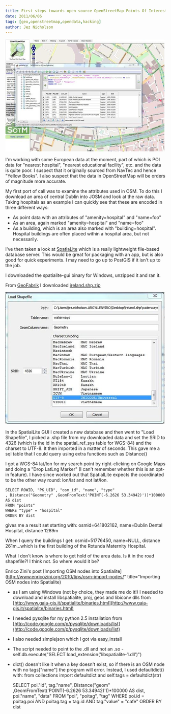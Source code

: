 ```yaml
---
title: First steps towards open source OpenStreetMap Points Of Interest POI data
date: 2011/06/06
tags: [geo,openstreetmap,opendata,hacking]
author: Jez Nicholson
---
```

<div class='p_embed p_image_embed'>
<a href="/media/getfile/files.posterous.com/temp-2011-06-06/nnikuqgbyqFHvawqjliHmcGbvmwbbFhfwcifbgdnvryHFgoiCcHJhguAycxn/spatialite_pois.JPG.scaled1000.jpg"><img alt="Spatialite_pois" height="350" src="/media/getfile/files.posterous.com/temp-2011-06-06/nnikuqgbyqFHvawqjliHmcGbvmwbbFhfwcifbgdnvryHFgoiCcHJhguAycxn/spatialite_pois.JPG.scaled500.jpg" width="500" /></a>
</div>

I'm working with some European data at the moment, part of which is POI data for "nearest hospital", "nearest educational facility", etc. and the data is quite poor. I suspect that it originally sourced from NavTec and hence "Yellow Books". I also suspect that the data in OpenStreetMap will be orders of magnitude more accurate.

My first port of call was to examine the attributes used in OSM. To do this I download an area of central Dublin into JOSM and look at the raw data. Taking hospitals as an example I can quickly see that these are encoded in three different ways:

* As point data with an attributes of "amenity=hospital" and "name=foo"
* As an area, again marked&nbsp;"amenity=hospital" and "name=foo"
* As a building, which is an area also marked with "building=hospital". Hospital buildings are often placed within a hospital area, but not necessarily.

I've then taken a look at [SpatiaLite](http://www.gaia-gis.it/spatialite) which is a really lightweight file-based database server. This would be great for packaging with an app, but is also good for quick experiments. I may need to go up to PostGIS if it isn't up to the job.

I downloaded the spatialite-gui binary for Windows, unzipped it and ran it.

From [GeoFabrik](http://download.geofabrik.de/osm/europe/) I downloaded [ireland.shp.zip](http://download.geofabrik.de/osm/europe/ireland.shp.zip)

<div class='p_embed p_image_embed'>
<a href="/media/getfile/files.posterous.com/temp-2011-06-06/yvgcIAisAGopCbbGylJtHDienxBnqofebnGwFxjprcdaoGberDEJityaAtdr/loadshapefile.JPG.scaled1000.jpg"><img alt="Loadshapefile" height="411" src="/media/getfile/files.posterous.com/temp-2011-06-06/yvgcIAisAGopCbbGylJtHDienxBnqofebnGwFxjprcdaoGberDEJityaAtdr/loadshapefile.JPG.scaled500.jpg" width="500" /></a>
</div>

In the SpatialLite GUI I created a new database and then went to "Load Shapefile", I picked a .shp file from my downloaded data and set the SRID to 4326 (which is the id in the spatial_ref_sys table for WGS-84) and the charset to UTF-8. It then imported in a matter of seconds. This gave me a sql table that I could query using extra functions such as Distance()

I got a WGS-84 lat/lon for my search point by right-clicking on Google Maps and doing a "Drop LatLng Marker" (I can't remember whether this is an opt-in feature). I have since worked out that SpatialLite expects the coordinated to be the other way round:&nbsp;lon/lat and not lat/lon.

    SELECT ROWID, "PK_UID", "osm_id", "name", "type"
    , Distance("Geometry" ,GeomFromText('POINT(-6.2626 53.34942)'))*100000 AS dist
    FROM "points"
    WHERE "type" = "hospital"
    ORDER BY dist

gives me a result set starting with:&nbsp;osmid=641802162, name=Dublin Dental Hospital, distance 1289m

When I query the buildings I get: osmid=51776450, name=NULL, distance 261m...which is the first building of the Rotunda Maternity Hospital.

What I don't know is where to get hold of the area data. Is it in the road shapefile?! I think not. So where would it be?

Enrico Zini's post [Importing OSM nodes into Spatialite](http://www.enricozini.org/2010/tips/osm-import-nodes/" title="Importing OSM nodes into Spatialite)

* as I am using Windows (not by choice, they made me do it!) I needed to download and install libspatialite, proj, geos and libiconv dlls from [http://www.gaia-gis.it/spatialite/binaries.html](http://www.gaia-gis.it/spatialite/binaries.html)
* I needed pysqlite for my python 2.5 installation from [http://code.google.com/p/pysqlite/downloads/list](http://code.google.com/p/pysqlite/downloads/list)
* I also needed simplejson which I got via easy_install
* The script needed to point to the .dll and not an .so -self.db.execute("SELECT load_extension('libspatialite-1.dll')")
* dict() doesn't like it when a key doesn't exist, so if there is an OSM node with no tags["name"] the program will error. Instead, I used defaultdict() with: from collections import defaultdict and self.tags = defaultdict(str)

    SELECT poi."id", tag."name", Distance("geom" ,GeomFromText('POINT(-6.2626 53.34942)'))*100000 AS dist, poi."name", "data"
    FROM "poi", "poitag", "tag"
    WHERE poi.id = poitag.poi
    AND poitag.tag = tag.id
    AND tag."value" = "cafe"
    ORDER BY dist
